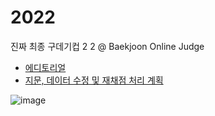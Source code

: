 # 2022
진짜 최종 구데기컵 2 2 @ Baekjoon Online Judge

* [에디토리얼](editorial.md)
* [지문, 데이터 수정 및 재채점 처리 계획](on-issues.md)

![image](https://user-images.githubusercontent.com/4417431/159482449-f42a874f-89b3-4cee-b6af-6ee0a9ab44ba.png)

